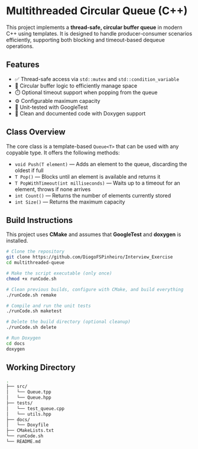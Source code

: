 # Multithreaded Circular Queue (C++)

This project implements a **thread-safe, circular buffer queue** in modern C++ using templates. It is designed to handle producer-consumer scenarios efficiently, supporting both blocking and timeout-based dequeue operations.

## Features

- ✅ Thread-safe access via `std::mutex` and `std::condition_variable`
- 🔄 Circular buffer logic to efficiently manage space
- ⏱️ Optional timeout support when popping from the queue
- ⚙️ Configurable maximum capacity
- 🧪 Unit-tested with GoogleTest
- 🧼 Clean and documented code with Doxygen support

## Class Overview

The core class is a template-based `Queue<T>` that can be used with any copyable type. It offers the following methods:

- `void Push(T element)` — Adds an element to the queue, discarding the oldest if full
- `T Pop()` — Blocks until an element is available and returns it
- `T PopWithTimeout(int milliseconds)` — Waits up to a timeout for an element, throws if none arrives
- `int Count()` — Returns the number of elements currently stored
- `int Size()` — Returns the maximum capacity

## Build Instructions

This project uses **CMake** and assumes that **GoogleTest** and **doxygen** is installed.

```bash
# Clone the repository
git clone https://github.com/DiogoFSPinheiro/Interview_Exercise
cd multithreaded-queue

# Make the script executable (only once)
chmod +x runCode.sh

# Clean previous builds, configure with CMake, and build everything
./runCode.sh remake

# Compile and run the unit tests
./runCode.sh maketest

# Delete the build directory (optional cleanup)
./runCode.sh delete

# Run Doxygen
cd docs
doxygen
```

## Working Directory
```bash
.
├── src/
│   └── Queue.tpp
│   └── Queue.hpp
├── tests/
│   └── test_queue.cpp
│   └── utils.hpp
├── docs/
│   └── Doxyfile
├── CMakeLists.txt
└── runCode.sh
└── README.md

```
